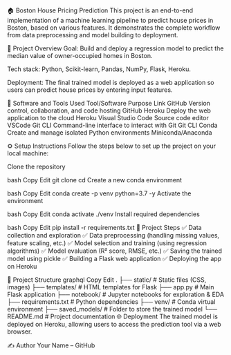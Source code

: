 🏠 Boston House Pricing Prediction
This project is an end-to-end implementation of a machine learning pipeline to predict house prices in Boston, based on various features. It demonstrates the complete workflow from data preprocessing and model building to deployment.

📌 Project Overview
Goal: Build and deploy a regression model to predict the median value of owner-occupied homes in Boston.

Tech stack: Python, Scikit-learn, Pandas, NumPy, Flask, Heroku.

Deployment: The final trained model is deployed as a web application so users can predict house prices by entering input features.

🧰 Software and Tools Used
Tool/Software	Purpose	Link
GitHub	Version control, collaboration, and code hosting	GitHub
Heroku	Deploy the web application to the cloud	Heroku
Visual Studio Code	Source code editor	VSCode
Git CLI	Command-line interface to interact with Git	Git CLI
Conda	Create and manage isolated Python environments	Miniconda/Anaconda

⚙️ Setup Instructions
Follow the steps below to set up the project on your local machine:

Clone the repository

bash
Copy
Edit
git clone <your-repo-url>
cd <your-repo-directory>
Create a new conda environment

bash
Copy
Edit
conda create -p venv python=3.7 -y
Activate the environment

bash
Copy
Edit
conda activate ./venv
Install required dependencies

bash
Copy
Edit
pip install -r requirements.txt
🚀 Project Steps
✅ Data collection and exploration
✅ Data preprocessing (handling missing values, feature scaling, etc.)
✅ Model selection and training (using regression algorithms)
✅ Model evaluation (R² score, RMSE, etc.)
✅ Saving the trained model using pickle
✅ Building a Flask web application
✅ Deploying the app on Heroku

📂 Project Structure
graphql
Copy
Edit
.
├── static/                # Static files (CSS, images)
├── templates/             # HTML templates for Flask
├── app.py                 # Main Flask application
├── notebook/              # Jupyter notebooks for exploration & EDA
├── requirements.txt       # Python dependencies
├── venv/                  # Conda virtual environment
├── saved_models/          # Folder to store the trained model
└── README.md              # Project documentation
🌐 Deployment
The trained model is deployed on Heroku, allowing users to access the prediction tool via a web browser.

✍️ Author
Your Name – GitHub
